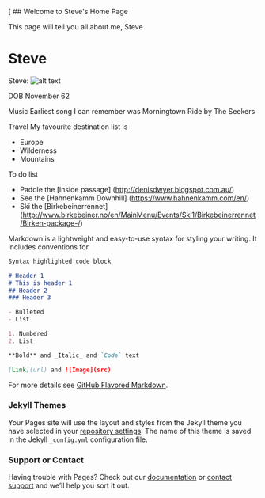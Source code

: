 [ ## Welcome to Steve's Home Page



This page will tell you all about me, Steve

# Steve
Steve:
![alt text](https://github.com/STGreenGitHub/steve.github.io/IMG_0074.JPG)

DOB November 62

Music
Earliest song I can remember was Morningtown Ride by The Seekers

Travel
My favourite destination list is 
- Europe
- Wilderness
- Mountains

To do list
- Paddle the [inside passage] (http://denisdwyer.blogspot.com.au/)
- See the [Hahnenkamm Downhill] (https://www.hahnenkamm.com/en/)
- Ski the [Birkebeinerrennet] (http://www.birkebeiner.no/en/MainMenu/Events/Ski1/Birkebeinerrennet/Birken-package-/)



Markdown is a lightweight and easy-to-use syntax for styling your writing. It includes conventions for

```markdown
Syntax highlighted code block

# Header 1
# This is header 1
## Header 2
### Header 3

- Bulleted
- List

1. Numbered
2. List

**Bold** and _Italic_ and `Code` text

[Link](url) and ![Image](src)
```

For more details see [GitHub Flavored Markdown](https://guides.github.com/features/mastering-markdown/).

### Jekyll Themes

Your Pages site will use the layout and styles from the Jekyll theme you have selected in your [repository settings](https://github.com/STGreenGitHub/steve.github.io/settings). The name of this theme is saved in the Jekyll `_config.yml` configuration file.

### Support or Contact

Having trouble with Pages? Check out our [documentation](https://help.github.com/categories/github-pages-basics/) or [contact support](https://github.com/contact) and we’ll help you sort it out.
